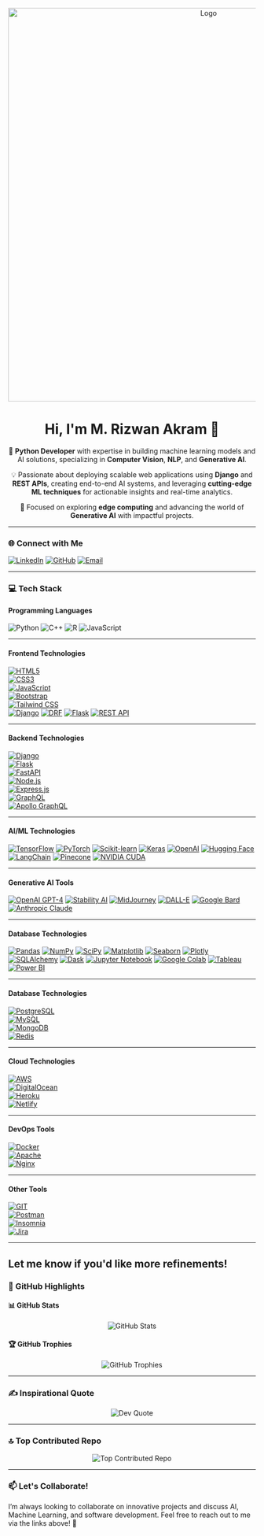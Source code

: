<p align="center">
  <img src="https://media.giphy.com/media/CrFLL3CnRpw5ddlBMm/giphy.gif" alt="Logo" width="800" />
</p>

<h1 align="center">Hi, I'm M. Rizwan Akram 👋</h1>

<p align="center">
  🚀 <strong>Python Developer</strong> with expertise in building machine learning models and AI solutions, specializing in 
  <strong>Computer Vision</strong>, <strong>NLP</strong>, and <strong>Generative AI</strong>.
</p>

<p align="center">
  💡 Passionate about deploying scalable web applications using <strong>Django</strong> and <strong>REST APIs</strong>, creating 
  end-to-end AI systems, and leveraging <strong>cutting-edge ML techniques</strong> for actionable insights and real-time analytics.
</p>

<p align="center">
  🌟 Focused on exploring <strong>edge computing</strong> and advancing the world of <strong>Generative AI</strong> with impactful projects.
</p>

---

### 🌐 Connect with Me
[![LinkedIn](https://img.shields.io/badge/LinkedIn-blue?style=flat-square&logo=linkedin&logoColor=white)](https://www.linkedin.com/in/your-linkedin-url)
[![GitHub](https://img.shields.io/badge/GitHub-black?style=flat-square&logo=github&logoColor=white)](https://github.com/your-github-username)
[![Email](https://img.shields.io/badge/Email-red?style=flat-square&logo=gmail&logoColor=white)](mailto:your-email@example.com)

---

### 💻 Tech Stack

#### **Programming Languages**
![Python](https://img.shields.io/badge/-Python-blue?style=flat-square&logo=python)
![C++](https://img.shields.io/badge/-C++-00599C?style=flat-square&logo=c%2B%2B)
![R](https://img.shields.io/badge/-R-276DC3?style=flat-square&logo=r)
![JavaScript](https://img.shields.io/badge/-JavaScript-yellow?style=flat-square&logo=javascript)

---

#### **Frontend Technologies**  
[![HTML5](https://img.shields.io/badge/-HTML5-orange?style=flat-square&logo=html5)](https://developer.mozilla.org/en-US/docs/Web/HTML)  
[![CSS3](https://img.shields.io/badge/-CSS3-blue?style=flat-square&logo=css3)](https://developer.mozilla.org/en-US/docs/Web/CSS)  
[![JavaScript](https://img.shields.io/badge/-JavaScript-yellow?style=flat-square&logo=javascript)](https://developer.mozilla.org/en-US/docs/Web/JavaScript)  
[![Bootstrap](https://img.shields.io/badge/-Bootstrap-7952B3?style=flat-square&logo=bootstrap)](https://getbootstrap.com/)  
[![Tailwind CSS](https://img.shields.io/badge/-Tailwind%20CSS-38B2AC?style=flat-square&logo=tailwind-css)](https://tailwindcss.com/)  
[![Django](https://img.shields.io/badge/-Django-green?style=flat-square&logo=django)](https://www.djangoproject.com/)
[![DRF](https://img.shields.io/badge/-Django%20Rest%20Framework-blue?style=flat-square&logo=django)](https://www.django-rest-framework.org/)
[![Flask](https://img.shields.io/badge/-Flask-black?style=flat-square&logo=flask)](https://flask.palletsprojects.com/)
[![REST API](https://img.shields.io/badge/-REST%20API-orange?style=flat-square&logo=api)](https://www.restapitutorial.com/)

---

#### **Backend Technologies**  
[![Django](https://img.shields.io/badge/-Django-092E20?style=flat-square&logo=django)](https://www.djangoproject.com/)  
[![Flask](https://img.shields.io/badge/-Flask-black?style=flat-square&logo=flask)](https://flask.palletsprojects.com/)  
[![FastAPI](https://img.shields.io/badge/-FastAPI-009688?style=flat-square&logo=fastapi)](https://fastapi.tiangolo.com/)  
[![Node.js](https://img.shields.io/badge/-Node.js-339933?style=flat-square&logo=node.js)](https://nodejs.org/)  
[![Express.js](https://img.shields.io/badge/-Express.js-000000?style=flat-square&logo=express)](https://expressjs.com/)  
[![GraphQL](https://img.shields.io/badge/-GraphQL-E10098?style=flat-square&logo=graphql)](https://graphql.org/)  
[![Apollo GraphQL](https://img.shields.io/badge/-Apollo%20GraphQL-311C87?style=flat-square&logo=apollo-graphql)](https://www.apollographql.com/)  

---
#### **AI/ML Technologies**  
[![TensorFlow](https://img.shields.io/badge/-TensorFlow-orange?style=flat-square&logo=tensorflow)](https://www.tensorflow.org/)
[![PyTorch](https://img.shields.io/badge/-PyTorch-red?style=flat-square&logo=pytorch)](https://pytorch.org/)
[![Scikit-learn](https://img.shields.io/badge/-Scikit%20Learn-yellow?style=flat-square&logo=scikit-learn)](https://scikit-learn.org/)
[![Keras](https://img.shields.io/badge/-Keras-purple?style=flat-square&logo=keras)](https://keras.io/)
[![OpenAI](https://img.shields.io/badge/-OpenAI-lightgrey?style=flat-square&logo=openai)](https://openai.com/)
[![Hugging Face](https://img.shields.io/badge/-Hugging%20Face-blue?style=flat-square&logo=huggingface)](https://huggingface.co/)
[![LangChain](https://img.shields.io/badge/-LangChain-yellow?style=flat-square&logo=langchain)](https://www.langchain.com/)
[![Pinecone](https://img.shields.io/badge/-Pinecone-blue?style=flat-square&logo=pinecone)](https://www.pinecone.io/)
[![NVIDIA CUDA](https://img.shields.io/badge/-NVIDIA%20CUDA-76B900?style=flat-square&logo=nvidia)](https://developer.nvidia.com/cuda-zone)

---

#### **Generative AI Tools**  
[![OpenAI GPT-4](https://img.shields.io/badge/-OpenAI%20GPT%204-blue?style=flat-square&logo=openai)](https://openai.com/research/)
[![Stability AI](https://img.shields.io/badge/-Stability%20AI-black?style=flat-square&logo=stabilityai)](https://stability.ai/)
[![MidJourney](https://img.shields.io/badge/-MidJourney-yellow?style=flat-square&logo=midjourney)](https://www.midjourney.com/)
[![DALL-E](https://img.shields.io/badge/-DALL-E-orange?style=flat-square&logo=dall-e)](https://openai.com/dall-e)
[![Google Bard](https://img.shields.io/badge/-Google%20Bard-lightblue?style=flat-square&logo=google)](https://bard.google.com/)
[![Anthropic Claude](https://img.shields.io/badge/-Claude-lightgreen?style=flat-square&logo=anthropic)](https://www.anthropic.com/)

---

#### **Database Technologies**  
[![Pandas](https://img.shields.io/badge/-Pandas-green?style=flat-square&logo=pandas)](https://pandas.pydata.org/)
[![NumPy](https://img.shields.io/badge/-NumPy-blue?style=flat-square&logo=numpy)](https://numpy.org/)
[![SciPy](https://img.shields.io/badge/-SciPy-green?style=flat-square&logo=scipy)](https://www.scipy.org/)
[![Matplotlib](https://img.shields.io/badge/-Matplotlib-blue?style=flat-square&logo=matplotlib)](https://matplotlib.org/)
[![Seaborn](https://img.shields.io/badge/-Seaborn-yellow?style=flat-square&logo=seaborn)](https://seaborn.pydata.org/)
[![Plotly](https://img.shields.io/badge/-Plotly-black?style=flat-square&logo=plotly)](https://plotly.com/)
[![SQLAlchemy](https://img.shields.io/badge/-SQLAlchemy-red?style=flat-square&logo=sqlalchemy)](https://www.sqlalchemy.org/)
[![Dask](https://img.shields.io/badge/-Dask-blue?style=flat-square&logo=dask)](https://dask.org/)
[![Jupyter Notebook](https://img.shields.io/badge/-Jupyter%20Notebook-blue?style=flat-square&logo=jupyter)](https://jupyter.org/)
[![Google Colab](https://img.shields.io/badge/-Google%20Colab-yellow?style=flat-square&logo=googlecolab)](https://colab.research.google.com/)
[![Tableau](https://img.shields.io/badge/-Tableau-blue?style=flat-square&logo=tableau)](https://www.tableau.com/)
[![Power BI](https://img.shields.io/badge/-Power%20BI-orange?style=flat-square&logo=powerbi)](https://powerbi.microsoft.com/)

---


#### **Database Technologies**  
[![PostgreSQL](https://img.shields.io/badge/-PostgreSQL-336791?style=flat-square&logo=postgresql)](https://www.postgresql.org/)  
[![MySQL](https://img.shields.io/badge/-MySQL-4479A1?style=flat-square&logo=mysql)](https://www.mysql.com/)  
[![MongoDB](https://img.shields.io/badge/-MongoDB-47A248?style=flat-square&logo=mongodb)](https://www.mongodb.com/)  
[![Redis](https://img.shields.io/badge/-Redis-DC382D?style=flat-square&logo=redis)](https://redis.io/)  

---

#### **Cloud Technologies**  
[![AWS](https://img.shields.io/badge/-AWS-232F3E?style=flat-square&logo=amazon-aws)](https://aws.amazon.com/)  
[![DigitalOcean](https://img.shields.io/badge/-DigitalOcean-0080FF?style=flat-square&logo=digitalocean)](https://www.digitalocean.com/)  
[![Heroku](https://img.shields.io/badge/-Heroku-430098?style=flat-square&logo=heroku)](https://www.heroku.com/)  
[![Netlify](https://img.shields.io/badge/-Netlify-00C7B7?style=flat-square&logo=netlify)](https://www.netlify.com/)  

---

#### **DevOps Tools**  
[![Docker](https://img.shields.io/badge/-Docker-2496ED?style=flat-square&logo=docker)](https://www.docker.com/)  
[![Apache](https://img.shields.io/badge/-Apache-D22128?style=flat-square&logo=apache)](https://httpd.apache.org/)  
[![Nginx](https://img.shields.io/badge/-Nginx-269539?style=flat-square&logo=nginx)](https://www.nginx.com/)  

---

#### **Other Tools**  
[![GIT](https://img.shields.io/badge/-GIT-F05032?style=flat-square&logo=git)](https://git-scm.com/)  
[![Postman](https://img.shields.io/badge/-Postman-FF6C37?style=flat-square&logo=postman)](https://www.postman.com/)  
[![Insomnia](https://img.shields.io/badge/-Insomnia-4000BF?style=flat-square&logo=insomnia)](https://insomnia.rest/)  
[![Jira](https://img.shields.io/badge/-Jira-0052CC?style=flat-square&logo=jira)](https://www.atlassian.com/software/jira)  

---

Let me know if you'd like more refinements!
---

### 🌟 GitHub Highlights

#### 📊 GitHub Stats
<p align="center">
  <img src="https://github-readme-stats.vercel.app/api?username=rizwanakram&show_icons=true&theme=radical" alt="GitHub Stats" />
</p>


#### 🏆 GitHub Trophies
<p align="center">
  <img src="https://github-profile-trophy.vercel.app/?username=your-github-username&theme=monokai&column=7" alt="GitHub Trophies" />
</p>

---

### ✍️ Inspirational Quote

<p align="center">
  <img src="https://quotes-github-readme.vercel.app/api?type=horizontal&theme=radical" alt="Dev Quote" />
</p>

---

### 🔝 Top Contributed Repo

<p align="center">
  <img src="https://github-contributor-stats.vercel.app/api?username=rizwanakram&limit=1&theme=radical" alt="Top Contributed Repo" />
</p>

---

### 📫 Let's Collaborate!

I’m always looking to collaborate on innovative projects and discuss AI, Machine Learning, and software development. Feel free to reach out to me via the links above! 🌟
